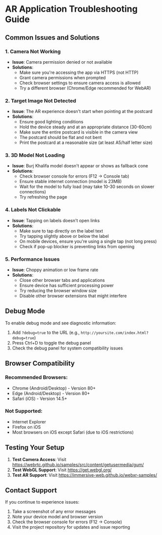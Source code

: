 # AR Application Troubleshooting Guide

## Common Issues and Solutions

### 1. Camera Not Working
- **Issue**: Camera permission denied or not available
- **Solutions**:
  - Make sure you're accessing the app via HTTPS (not HTTP)
  - Grant camera permissions when prompted
  - Check browser settings to ensure camera access is allowed
  - Try a different browser (Chrome/Edge recommended for WebAR)

### 2. Target Image Not Detected
- **Issue**: The AR experience doesn't start when pointing at the postcard
- **Solutions**:
  - Ensure good lighting conditions
  - Hold the device steady and at an appropriate distance (30-60cm)
  - Make sure the entire postcard is visible in the camera view
  - The postcard should be flat and not bent
  - Print the postcard at a reasonable size (at least A5/half letter size)

### 3. 3D Model Not Loading
- **Issue**: Burj Khalifa model doesn't appear or shows as fallback cone
- **Solutions**:
  - Check browser console for errors (F12 → Console tab)
  - Ensure stable internet connection (model is 23MB)
  - Wait for the model to fully load (may take 10-30 seconds on slower connections)
  - Try refreshing the page

### 4. Labels Not Clickable
- **Issue**: Tapping on labels doesn't open links
- **Solutions**:
  - Make sure to tap directly on the label text
  - Try tapping slightly above or below the label
  - On mobile devices, ensure you're using a single tap (not long press)
  - Check if pop-up blocker is preventing links from opening

### 5. Performance Issues
- **Issue**: Choppy animation or low frame rate
- **Solutions**:
  - Close other browser tabs and applications
  - Ensure device has sufficient processing power
  - Try reducing the browser window size
  - Disable other browser extensions that might interfere

## Debug Mode

To enable debug mode and see diagnostic information:
1. Add `?debug=true` to the URL (e.g., `http://yoursite.com/index.html?debug=true`)
2. Press Ctrl+D to toggle the debug panel
3. Check the debug panel for system compatibility issues

## Browser Compatibility

### Recommended Browsers:
- Chrome (Android/Desktop) - Version 80+
- Edge (Android/Desktop) - Version 80+
- Safari (iOS) - Version 14.5+

### Not Supported:
- Internet Explorer
- Firefox on iOS
- Most browsers on iOS except Safari (due to iOS restrictions)

## Testing Your Setup

1. **Test Camera Access**: Visit https://webrtc.github.io/samples/src/content/getusermedia/gum/
2. **Test WebGL Support**: Visit https://get.webgl.org/
3. **Test AR Support**: Visit https://immersive-web.github.io/webxr-samples/

## Contact Support

If you continue to experience issues:
1. Take a screenshot of any error messages
2. Note your device model and browser version
3. Check the browser console for errors (F12 → Console)
4. Visit the project repository for updates and issue reporting